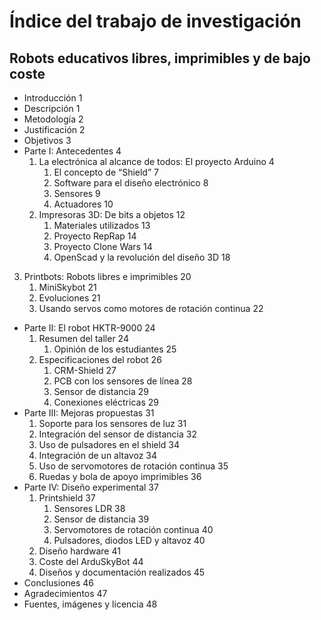 Índice del trabajo de investigación  
=====  
Robots educativos libres, imprimibles y de bajo coste  
--  
* Introducción	1  
* Descripción	1  
* Metodología	2  
* Justificación	2  
* Objetivos	3  
* Parte I: Antecedentes	4  
    1. La electrónica al alcance de todos: El proyecto Arduino	4  
        1. El concepto de “Shield”	7  
        2. Software para el diseño electrónico	8  
        3. Sensores	9  
        4. Actuadores	10  
    2. Impresoras 3D: De bits a objetos	12  
        1. Materiales utilizados	13  
        2. Proyecto RepRap	14  
        3. Proyecto Clone Wars	14  
        4. OpenScad y la revolución del diseño 3D	18  
3. Printbots: Robots libres e imprimibles	20  
    1. MiniSkybot	21  
    2. Evoluciones	21  
    3. Usando servos como motores de rotación continua	22  
* Parte II: El robot HKTR-9000	24  
    1. Resumen del taller	24  
        1. Opinión de los estudiantes	25  
    2. Especificaciones del robot	26  
        1. CRM-Shield	27  
        2. PCB con los sensores de línea	28  
        3. Sensor de distancia	29  
        4. Conexiones eléctricas	29  
* Parte III: Mejoras propuestas	31  
    1. Soporte para los sensores de luz	31  
    2. Integración del sensor de distancia	32  
    3. Uso de pulsadores en el shield	34  
    4. Integración de un altavoz	34  
    5. Uso de servomotores de rotación continua	35  
    6. Ruedas y bola de apoyo imprimibles	36  
* Parte IV: Diseño experimental	37  
    1. Printshield	37  
        1. Sensores LDR	38  
        2. Sensor de distancia	39  
        3. Servomotores de rotación continua	40  
        4. Pulsadores, diodos LED y altavoz	40  
    2. Diseño hardware	41  
    3. Coste del ArduSkyBot	44  
    4. Diseños y documentación realizados	45  
* Conclusiones	46  
* Agradecimientos	47  
* Fuentes, imágenes y licencia	48  

